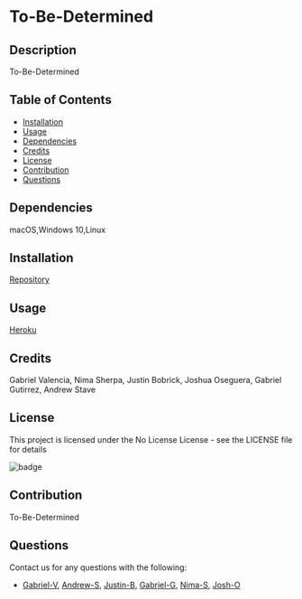 # To-Be-Determined
## Description

  To-Be-Determined

## Table of Contents

  - [Installation](#installation)
  - [Usage](#usage)
  - [Dependencies](#dependencies)
  - [Credits](#credits)
  - [License](#license)
  - [Contribution](#contribution)
  - [Questions](#questions)
  
## Dependencies

  macOS,Windows 10,Linux
    
## Installation
    
  [Repository](https://github.com/Gabriel-V75169/Run-For-Fun)
    
## Usage
    
  [Heroku]()
    
## Credits
    
  Gabriel Valencia, Nima Sherpa, Justin Bobrick, Joshua Oseguera, Gabriel Gutirrez, Andrew Stave
    
## License
    
  This project is licensed under the No License License - see the LICENSE file for details 
    
  ![badge]( https://img.shields.io/badge/License-No%20License-red)
    
## Contribution
    
  To-Be-Determined
    
## Questions

  Contact us for any questions with the following:
  - [Gabriel-V](https://github.com/Gabriel-V75169), [Andrew-S](https://github.com/AndrewDStave), [Justin-B](https://github.com/Jbobrick12), [Gabriel-G](https://github.com/GabrielGutierrez0925), [Nima-S](https://github.com/nimasherpa7), [Josh-O](https://github.com/josegueraweb)